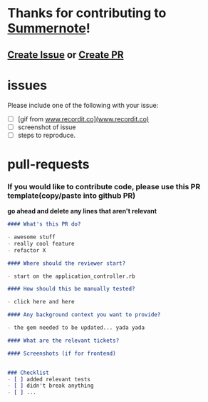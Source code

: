 # Thanks for contributing to [Summernote](http://summernote.org)!

## [Create Issue](#issues) or [Create PR](#pull-requests)


# issues

Please include one of the following with your issue:

- [ ] [gif from www.recordit.co](www.recordit.co)
- [ ] screenshot of issue
- [ ] steps to reproduce.

# pull-requests

### If you would like to contribute code, please use this PR template(copy/paste into github PR)

**go ahead and delete any lines that aren't relevant**

```markdown
#### What's this PR do?

- awesome stuff
- really cool feature
- refactor X

#### Where should the reviewer start?

- start on the application_controller.rb

#### How should this be manually tested?

- click here and here

#### Any background context you want to provide?

- the gem needed to be updated... yada yada

#### What are the relevant tickets?

#### Screenshots (if for frontend)


### Checklist
- [ ] added relevant tests
- [ ] didn't break anything
- [ ] ...

```
